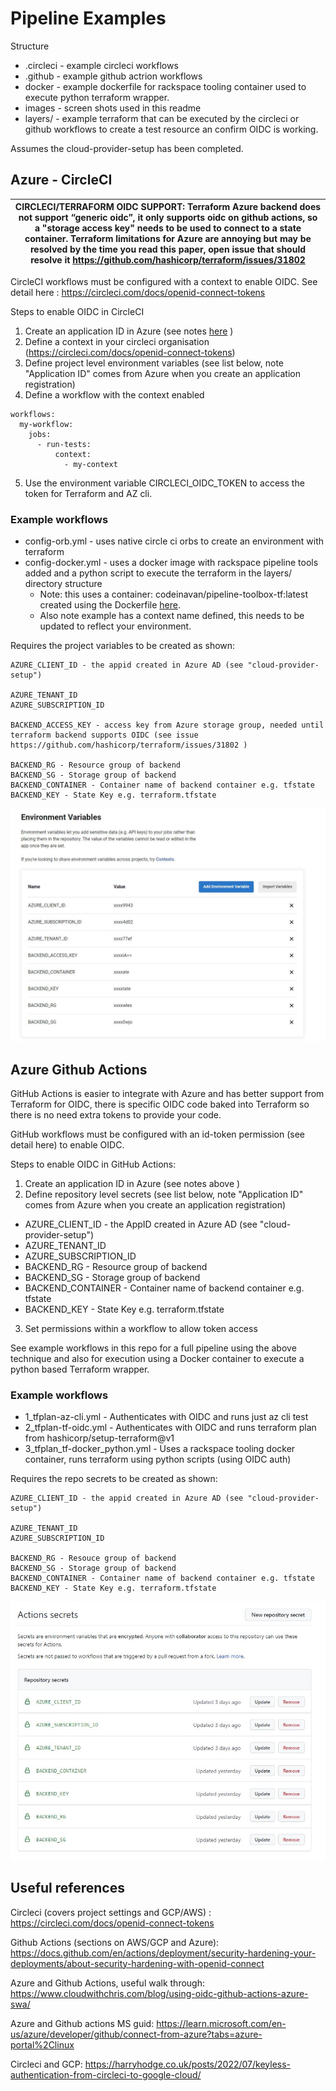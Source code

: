 
# Pipeline Examples

Structure

- .circleci     - example circleci workflows
- .github       - example github actrion workflows
- docker        - example dockerfile for rackspace tooling container used to execute python terraform wrapper.
- images        - screen shots used in this readme
- layers/       - example terraform that can be executed by the circleci or github workflows to create a test resource an confirm OIDC is working.

Assumes the cloud-provider-setup has been completed.

## Azure - CircleCI


| CIRCLECI/TERRAFORM OIDC SUPPORT: Terraform Azure backend does not support “generic oidc”, it only supports oidc on github actions, so a "storage access key" needs to be used to connect to a state container. Terraform limitations for Azure are annoying but may be resolved by the time you read this paper, open issue that should resolve it https://github.com/hashicorp/terraform/issues/31802 |
| --- |


CircleCI workflows must be configured with a context to enable OIDC. See detail here : https://circleci.com/docs/openid-connect-tokens 

Steps to enable OIDC in CircleCI

  1.    Create an application ID in Azure (see notes [here](../../cloud-provider-setup/azure/circleci/README.md) )
  2.    Define a context in your circleci organisation (https://circleci.com/docs/openid-connect-tokens)
  3.    Define project level environment variables (see list below, note "Application ID" comes from Azure when you create an application registration)
  4.    Define a workflow with the context enabled

```
workflows:
  my-workflow:
    jobs:
      - run-tests:
          context:
            - my-context
```

  5.   Use the environment variable CIRCLECI_OIDC_TOKEN to access the token for Terraform and AZ cli.



### Example workflows

- config-orb.yml - uses native circle ci orbs to create an environment with terraform
- config-docker.yml - uses a docker image with rackspace pipeline tools added and a python script to execute the terraform in the layers/ directory structure
  - Note: this uses a container: codeinavan/pipeline-toolbox-tf:latest created using the Dockerfile [here](docker/Dockerfile).
  - Also note example has a context name defined, this needs to be updated to reflect your environment.

Requires the project variables to be created as shown:

```
AZURE_CLIENT_ID - the appid created in Azure AD (see "cloud-provider-setup")

AZURE_TENANT_ID
AZURE_SUBSCRIPTION_ID

BACKEND_ACCESS_KEY - access key from Azure storage group, needed until terraform backend supports OIDC (see issue https://github.com/hashicorp/terraform/issues/31802 )

BACKEND_RG - Resource group of backend
BACKEND_SG - Storage group of backend     
BACKEND_CONTAINER - Container name of backend container e.g. tfstate
BACKEND_KEY - State Key e.g. terraform.tfstate

```

![](./images/circleci-variables.jpg)

## Azure Github Actions

GitHub Actions is easier to integrate with Azure and has better support from Terraform for OIDC, there is specific OIDC code baked into Terraform so there is no need extra tokens to provide your code.

GitHub workflows must be configured with an id-token permission (see detail here) to enable OIDC. 

Steps to enable OIDC in GitHub Actions:
1.	Create an application ID in Azure (see notes above )
2.	Define repository level secrets (see list below, note "Application ID" comes from Azure when you create an application registration)

- AZURE_CLIENT_ID - the AppID created in Azure AD (see "cloud-provider-setup")
- AZURE_TENANT_ID
- AZURE_SUBSCRIPTION_ID
- BACKEND_RG - Resource group of backend
- BACKEND_SG - Storage group of backend     
- BACKEND_CONTAINER - Container name of backend container e.g. tfstate
- BACKEND_KEY - State Key e.g. terraform.tfstate

3.	Set permissions within a workflow to allow token access


See example workflows in this repo for a full pipeline using the above technique and also for execution using a Docker container to execute a python based Terraform wrapper.


### Example workflows

- 1_tfplan-az-cli.yml           - Authenticates with OIDC and runs just az cli test
- 2_tfplan-tf-oidc.yml          - Authenticates with OIDC and runs terraform plan from hashicorp/setup-terraform@v1 
- 3_tfplan_tf-docker_python.yml - Uses a rackspace tooling docker container, runs terraform using python scripts (using OIDC auth)

Requires the repo secrets to be created as shown:

```
AZURE_CLIENT_ID - the appid created in Azure AD (see "cloud-provider-setup")

AZURE_TENANT_ID
AZURE_SUBSCRIPTION_ID

BACKEND_RG - Resouce group of backend
BACKEND_SG - Storage group of backend     
BACKEND_CONTAINER - Container name of backend container e.g. tfstate
BACKEND_KEY - State Key e.g. terraform.tfstate

```
![](./images/github-secrets.jpg)

## Useful references

Circleci (covers project settings and GCP/AWS) : https://circleci.com/docs/openid-connect-tokens

Github Actions (sections on AWS/GCP and Azure): https://docs.github.com/en/actions/deployment/security-hardening-your-deployments/about-security-hardening-with-openid-connect

Azure and Github Actions, useful walk through: https://www.cloudwithchris.com/blog/using-oidc-github-actions-azure-swa/

Azure and Github actions MS guid: https://learn.microsoft.com/en-us/azure/developer/github/connect-from-azure?tabs=azure-portal%2Clinux

Circleci and GCP: https://harryhodge.co.uk/posts/2022/07/keyless-authentication-from-circleci-to-google-cloud/

